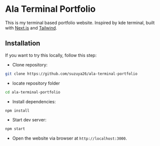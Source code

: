 # Ala Terminal Portfolio
This is my terminal based portfolio website. Inspired by kde terminal, built with [Next.js](https://nextjs.org/) and [Tailwind](https://tailwindcss.com/).

## Installation
If you want to try this locally, follow this step:

- Clone repository:

```bash
git clone https://github.com/suzuya26/ala-terminal-portfolio
```

- locate repository folder
```bash
cd ala-terminal-portfolio
```

- Install dependencies:

```bash
npm install
```

- Start dev server:
```bash
npm start
```

- Open the website via browser at `http://localhost:3000`.
